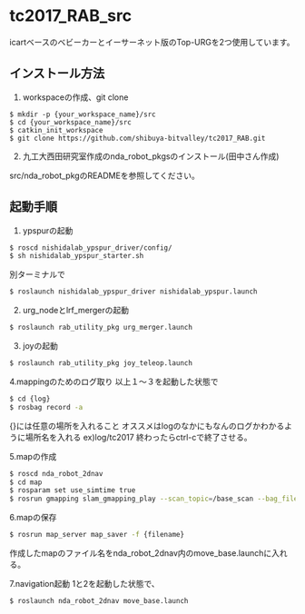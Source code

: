 # tc2017_RAB_src
icartベースのベビーカーとイーサーネット版のTop-URGを2つ使用しています。

## インストール方法
1. workspaceの作成、git clone
```
$ mkdir -p {your_workspace_name}/src
$ cd {your_workspace_name}/src
$ catkin_init_workspace
$ git clone https://github.com/shibuya-bitvalley/tc2017_RAB.git
```

2. 九工大西田研究室作成のnda_robot_pkgsのインストール(田中さん作成)

src/nda_robot_pkgのREADMEを参照してください。

## 起動手順
1. ypspurの起動
```bash
$ roscd nishidalab_ypspur_driver/config/
$ sh nishidalab_ypspur_starter.sh 
```
別ターミナルで

```bash
$ roslaunch nishidalab_ypspur_driver nishidalab_ypspur.launch 

```

2. urg_nodeとlrf_mergerの起動
```bash
$ roslaunch rab_utility_pkg urg_merger.launch
```

3. joyの起動
```bash
$ roslaunch rab_utility_pkg joy_teleop.launch
```
4.mappingのためのログ取り
以上１〜３を起動した状態で
```bash
$ cd {log}
$ rosbag record -a
```
{}には任意の場所を入れること
オススメはlogのなかにもなんのログかわかるように場所名を入れる ex)log/tc2017
終わったらctrl-cで終了させる。

5.mapの作成
```bash
$ roscd nda_robot_2dnav
$ cd map
$ rosparam set use_simtime true
$ rosrun gmapping slam_gmapping_play --scan_topic=/base_scan --bag_filename=hogenboku(ログを作成したいbagファイル)
```

6.mapの保存
```bash
$ rosrun map_server map_saver -f {filename}
```
作成したmapのファイル名をnda_robot_2dnav内のmove_base.launchに入れる。

7.navigation起動
1と2を起動した状態で、
```bash
$ roslaunch nda_robot_2dnav move_base.launch
```
